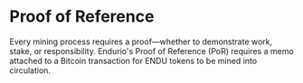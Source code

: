 # Proof of Reference

Every mining process requires a proof—whether to demonstrate work, stake, or responsibility. Endurio's Proof of Reference (PoR) requires a memo attached to a Bitcoin transaction for ENDU tokens to be mined into circulation.
